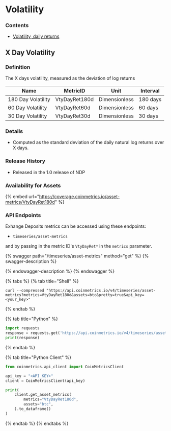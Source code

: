 # Volatility

### Contents

* [Volatility, daily returns](volatility-1.md#x-day-volatility)

## X Day Volatility

### Definition

The X days volatility, measured as the deviation of log returns

| Name               | MetricID      | Unit          | Interval |
| ------------------ | ------------- | ------------- | -------- |
| 180 Day Volatility | VtyDayRet180d | Dimensionless | 180 days |
| 60 Day Volatility  | VtyDayRet60d  | Dimensionless | 60 days  |
| 30 Day Volatility  | VtyDayRet30d  | Dimensionless | 30 days  |

### Details

* Computed as the standard deviation of the daily natural log returns over X days.

### Release History

* Released in the 1.0 release of NDP

### Availability for Assets

{% embed url="https://coverage.coinmetrics.io/asset-metrics/VtyDayRet180d" %}

### API Endpoints

Exhange Deposits metrics can be accessed using these endpoints:

* `timeseries/asset-metrics`

and by passing in the metric ID's `VtyDayRet*` in the `metrics` parameter.

{% swagger path="/timeseries/asset-metrics" method="get" %}
{% swagger-description %}

{% endswagger-description %}
{% endswagger %}

{% tabs %}
{% tab title="Shell" %}
```shell
curl --compressed "https://api.coinmetrics.io/v4/timeseries/asset-metrics?metrics=VtyDayRet180d&assets=btc&pretty=true&api_key=<your_key>"
```
{% endtab %}

{% tab title="Python" %}
```python
import requests
response = requests.get('https://api.coinmetrics.io/v4/timeseries/asset-metrics?metrics=VtyDayRet180d&assets=btc&pretty=true&api_key=<your_key>').json()
print(response)
```
{% endtab %}

{% tab title="Python Client" %}
```python
from coinmetrics.api_client import CoinMetricsClient

api_key = "<API_KEY>"
client = CoinMetricsClient(api_key)

print(
    client.get_asset_metrics(
        metrics="VtyDayRet180d", 
        assets="btc",
    ).to_dataframe()
)
```
{% endtab %}
{% endtabs %}
